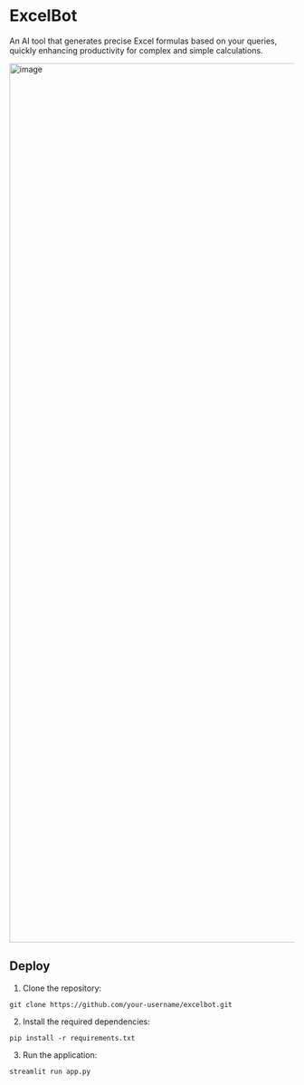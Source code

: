 # ExcelBot
An AI tool that generates precise Excel formulas based on your queries, quickly enhancing productivity for complex and simple calculations.

<img width="1552" alt="image" src="https://github.com/user-attachments/assets/3d6dd996-b53b-4739-9edc-46f047f1f5ea">

## Deploy

1. Clone the repository:

```
git clone https://github.com/your-username/excelbot.git
```

2. Install the required dependencies:
```
pip install -r requirements.txt
```

3. Run the application:
```
streamlit run app.py
```
